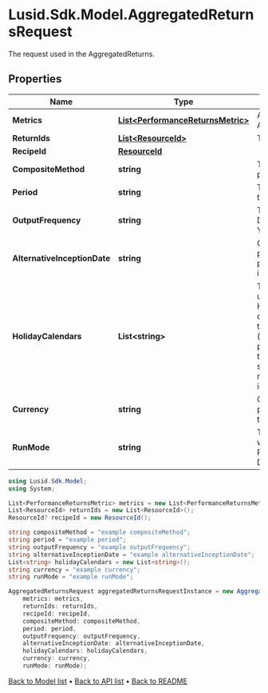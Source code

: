 # Lusid.Sdk.Model.AggregatedReturnsRequest
The request used in the AggregatedReturns.

## Properties

Name | Type | Description | Notes
------------ | ------------- | ------------- | -------------
**Metrics** | [**List&lt;PerformanceReturnsMetric&gt;**](PerformanceReturnsMetric.md) | A list of metrics to calculate in the AggregatedReturns. | 
**ReturnIds** | [**List&lt;ResourceId&gt;**](ResourceId.md) | The Scope and code of the returns. | [optional] 
**RecipeId** | [**ResourceId**](ResourceId.md) |  | [optional] 
**CompositeMethod** | **string** | The method used to calculate the Portfolio performance: Equal/Asset. | [optional] 
**Period** | **string** | The type of the returns used to calculate the aggregation result: Daily/Monthly. | [optional] 
**OutputFrequency** | **string** | The type of calculated output: Daily/Weekly/Monthly/Quarterly/Half-Yearly/Yearly. | [optional] 
**AlternativeInceptionDate** | **string** | Optional - either a date, or the key for a portfolio property containing a date. If provided, the given date will override the inception date for this request. | [optional] 
**HolidayCalendars** | **List&lt;string&gt;** | The holiday calendar(s) that should be used in determining the date schedule. Holiday calendar(s) are supplied by their codes, for example, &#39;CoppClark&#39;. Note that when the calendars are not available (e.g. when the user has insufficient permissions), a recipe setting will be used to determine whether the whole batch should then fail or whether the calendar not being available should simply be ignored. | [optional] 
**Currency** | **string** | Optional - either a string or a property. If provided, the results will be converted to the specified currency | [optional] 
**RunMode** | **string** | The dates the AggregatedReturns output will be calculated: ReturnData/WeekDays/AllDays/MonthEnd. Defaults to ReturnData. | [optional] 

```csharp
using Lusid.Sdk.Model;
using System;

List<PerformanceReturnsMetric> metrics = new List<PerformanceReturnsMetric>();
List<ResourceId> returnIds = new List<ResourceId>();
ResourceId? recipeId = new ResourceId();

string compositeMethod = "example compositeMethod";
string period = "example period";
string outputFrequency = "example outputFrequency";
string alternativeInceptionDate = "example alternativeInceptionDate";
List<string> holidayCalendars = new List<string>();
string currency = "example currency";
string runMode = "example runMode";

AggregatedReturnsRequest aggregatedReturnsRequestInstance = new AggregatedReturnsRequest(
    metrics: metrics,
    returnIds: returnIds,
    recipeId: recipeId,
    compositeMethod: compositeMethod,
    period: period,
    outputFrequency: outputFrequency,
    alternativeInceptionDate: alternativeInceptionDate,
    holidayCalendars: holidayCalendars,
    currency: currency,
    runMode: runMode);
```

[Back to Model list](../README.md#documentation-for-models) &#8226; [Back to API list](../README.md#documentation-for-api-endpoints) &#8226; [Back to README](../README.md)

